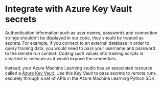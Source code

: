 # Integrate with Azure Key Vault secrets

Authentication information such as user names, passwords and connection strings shouldn't be displayed in our code, they should be treated as secrets. For example, if you connect to an external database in order to query training data, you would need to pass your username and password to the remote run context. Coding such values into training scripts in cleartext is insecure as it would expose the credentials.

Instead, your Azure Machine Learning studio has an associated resource called a [Azure Key Vault](https://docs.microsoft.com/en-us/azure/key-vault/general/overview). Use this Key Vault to pass secrets to remote runs securely through a set of APIs in the Azure Machine Learning Python SDK.
